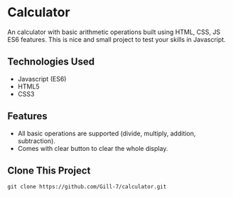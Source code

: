# Calculator
An calculator with basic arithmetic operations built using HTML, CSS, JS ES6 features. This is nice and small 
project to test your skills in Javascript.

## Technologies Used
* Javascript (ES6)
* HTML5
* CSS3

## Features
* All basic operations are supported (divide, multiply, addition, subtraction).
* Comes with clear button to clear the whole display.

## Clone This Project
`git clone https://github.com/Gill-7/calculator.git`
